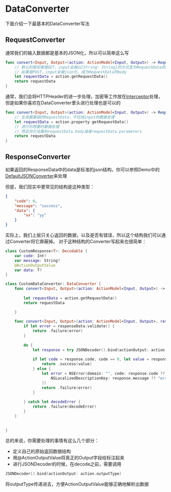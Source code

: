 DataConverter
====
下面介绍一下最基本的DataConverter写法

RequestConverter
----
通常我们的输入数据都是基本的JSON化，所以可以简单这么写
```swift
func convert<Input, Output>(action: ActionModel<Input, Output>) -> RequestData {
    // 默认的是如果是GET，input会被以[String: String]的方式变为RequestData的Parameter
    // 如果是POST，input会被json化，成为RequestData的body
    let requestData = action.getRequestData()
    return requestData
}
```

通常，我们会将HTTPHeader的进一步处理，加密等工作放在[Interceptor](Interceptor.md)处理，但是如果你喜欢在DataConverter里头进行处理也是可以的

```swift
func convert<Input, Output>(action: ActionModel<Input, Output>) -> RequestData {
    // 生成最基础的RequestData，不包括input的数据处理
    let requestData = action.property.getRequestData()
    // 进行你想要的数据处理
    // 然后将它设置到requestData.body或者requestData.parameters
    return requestData
}
```

ResponseConverter
----
如果返回的ResponseData中的data是标准的json结构，你可以参照Demo中的[DefaultJSONConverter](../Vega/Classes/DefaultJSONConverter.swift)来处理

但是，我们现实中更常见的结构是这种类型：
```json
{
    "code": 0,
    "message": "success",
    "data": {
        "xx": "yy"
    }
}
```
实际上，我们上层只关心返回的数据，以及是否有错误，所以这个结构我们可以通过Converter将它屏蔽掉。
对于这种结构的Converter写起来也很简单：
```swift
class CustomResponse<T>: Decodable {
    var code: Int?
    var message: String?
    @ActionOutputValue
    var data: T?
}

class CustomDataConverter: DataConverter {
    func convert<Input, Output>(action: ActionModel<Input, Output>) -> RequestData {
        
        let requestData = action.getRequestData()
        return requestData

    }
    
    func convert<Input, Output>(action: ActionModel<Input, Output>, responseData: ResponseData) -> Result<Output, Error> {
        if let error = responseData.validate() {
            return .failure(error)
        }
        
        do {
            let response = try JSONDecoder().bind(actionOutput: action.outputType).decode(CustomResponse<Output>.self, from: responseData.data ?? Data())
            
            if let code = response.code, code == 0, let value = response.data {
                return .success(value)
            } else {
                let error = NSError(domain: "", code: response.code ?? -1, userInfo: [
                    NSLocalizedDescriptionKey: response.message ?? "error"
                ])
                return .failure(error)
            }
            
        } catch let decodeError {
            return .failure(decodeError)
        }
    }
    
    
}
```

总的来说，你需要处理的事情有这么几个部分：
* 定义自己的原始返回数据结构
* 用@ActionOutputValue将真正的Output字段给标注起来
* 进行JSONDecoder的时候，在decode之前，需要调用
```swift
JSONDecoder().bind(actionOutput: action.outputType)
```
将outputType传递进去，方便ActionOutputValue能够正确地解析出数据
